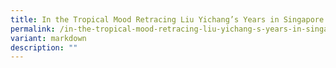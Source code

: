 ```yaml
---
title: In the Tropical Mood Retracing Liu Yichang’s Years in Singapore (1952–1957)
permalink: /in-the-tropical-mood-retracing-liu-yichang-s-years-in-singapore-1952-1957/
variant: markdown
description: ""
---
```

